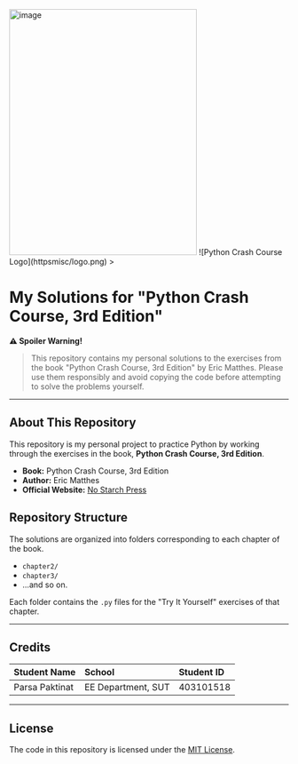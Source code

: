 <img width="338" height="443" alt="image" src="https://github.com/user-attachments/assets/a7f37838-aa49-426a-8005-991396d905a7" />
![Python Crash Course Logo](httpsmisc/logo.png) >

# My Solutions for "Python Crash Course, 3rd Edition"

 **⚠️ Spoiler Warning!**
> This repository contains my personal solutions to the exercises from the book "Python Crash Course, 3rd Edition" by Eric Matthes. Please use them responsibly and avoid copying the code before attempting to solve the problems yourself.

---

## About This Repository

This repository is my personal project to practice Python by working through the exercises in the book, **Python Crash Course, 3rd Edition**.

* **Book:** Python Crash Course, 3rd Edition
* **Author:** Eric Matthes
* **Official Website:** [No Starch Press](https://nostarch.com/python-crash-course-3rd-edition)

## Repository Structure

The solutions are organized into folders corresponding to each chapter of the book.

-   `chapter2/`
-   `chapter3/`
-   ...and so on.

Each folder contains the `.py` files for the "Try It Yourself" exercises of that chapter.

---
## Credits 
|  Student Name  |       School      | Student ID |
|:-------------- | :---------------- | :--------- |
| Parsa Paktinat | EE Department, SUT|  403101518 |

---

## License

The code in this repository is licensed under the [MIT License](LICENSE).
